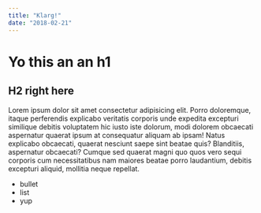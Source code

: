 ```yaml
---
title: "Klarg!"
date: "2018-02-21"
---
```


# Yo this an an h1

## H2 right here

Lorem ipsum dolor sit amet consectetur adipisicing elit. Porro doloremque, itaque perferendis explicabo veritatis corporis unde expedita excepturi similique debitis voluptatem hic iusto iste dolorum, modi dolorem obcaecati aspernatur quaerat ipsum at consequatur aliquam ab ipsam! Natus explicabo obcaecati, quaerat nesciunt saepe sint beatae quis? Blanditiis, aspernatur obcaecati? Cumque sed quaerat magni quo quos vero sequi corporis cum necessitatibus nam maiores beatae porro laudantium, debitis excepturi aliquid, mollitia neque repellat.

<!-- end -->

* bullet
* list
* yup
